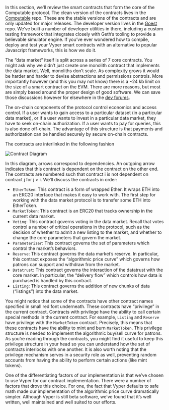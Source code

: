 In this section, we'll review the smart contracts that
form the core of the Computable protocol. The clean
version of the contracts lives in the
[Computable](https://github.com/computablelabs/computable)
repo. These are the stable versions of the contracts
and are only updated for major releases. The developer
version lives in the
[Goest](https://github.com/computablelabs/goest) repo.
We’ve built a number of developer utilities in there,
including a custom testing framework that integrates
closely with Geth’s tooling to provide a believable
simulator engine. If you’ve ever wondered how to
compile, deploy and test your Vyper smart contracts
with an alternative to popular Javascript frameworks,
this is how we do it.

The “data market” itself is split across a series of 7
core contracts.  You might ask why we didn’t just
create one monolith contract that implements the data
market. Well, monoliths don’t scale. As complexity
grows it would be harder and harder to devise
abstractions and permissions controls. More importantly
however (and this you may not know) there is a ~24 kb
limit on the size of a smart contract on the EVM. There
are more reasons, but most are simply based around the
proper design of good software. We can save those
discussions however for elsewhere in the [dev forums](https://forum.computable.io/c/developers).

The on-chain components of the protocol control
economics and access control.  If a user wants to gain
access to a particular dataset (in a particular data
market), or if a user wants to invest in a particular
data market, they have to seek on-chain authorization.
If a user wants to pay for queries, this is also done
off-chain. The advantage of this structure is that
payments and authorization can be handled securely by
secure on-chain contracts.


The contracts are interlinked in the following fashion

![Contract Diagram](../../contracts.png)

In this diagram, arrows correspond to dependencies. An
outgoing arrow indicates that this contract is
dependent on the contract on the other end. The
contracts are numbered such that contract i is not
dependent on contract j for j > i. We’ll discuss the
contracts in order:

- `EtherToken`: This contract is a form of wrapped Ether.
  It wraps ETH into an ERC20 interface that makes it
  easy to work with. The first step for working with the
  data market protocol is to transfer some ETH into
  EtherToken.
- `MarketToken`: This contract is an ERC20 that tracks
  ownership in the current data market.
- `Voting`: This contract governs voting in the data
  market. Recall that votes control a number of
  critical operations in the protocol, such as the
  decision of whether to admit a new listing to the
  market, and whether to change the core parameters that
  govern the market.
- `Parameterizer`: This contract governs the set of
  parameters which control the market’s behaviors.
- `Reserve`: This contract governs the data market’s
  reserve. In particular, this contract exposes the
  “algorithmic price curve” which governs how patrons can
  support and withdraw from the market.
- `Datatrust`: This contract governs the interaction of
  the datatrust with the core market. In particular,
  the “delivery flow” which controls how data is
  purchased is handled by this contract.
- `Listing`: This contract governs the addition of new
  chunks of data (“listings”) into the data market.

You might notice that some of the contracts have other
contract names specified in small red font underneath.
These contracts have “privilege” in the current
contract. Contracts with privilege have the ability to
call certain special methods in the current contract.
For example, `Listing` and `Reserve` have privilege with
the `MarketToken` contract. Precisely, this means that
these contracts have the ability to mint and burn
`MarketToken`. This privilege structure is needed to
implement the algorithmic buy/sell curve for patrons.
As you’re reading through the contracts, you might find
it useful to keep this privilege structure in your head
so you can understand how the set of contracts
interlocks with one another. It is also worth noting
that the privilege mechanism serves in a security role
as well, preventing random accounts from having the
ability to perform certain actions (like mint tokens).

One of the differentiating factors of our
implementation is that we’ve chosen to use Vyper for
our contract implementation. There were a number of
factors that drove this choice. For one, the fact that
Vyper defaults to safe math made our implementation of
the algorithmic price curve dramatically simpler.
Although Vyper is still beta software, we’ve found that
it’s well written, well maintained and well suited to
our efforts.
